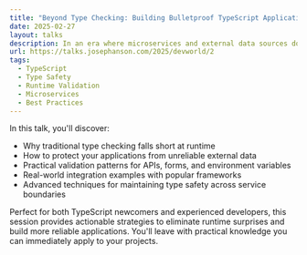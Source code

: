 ```yaml
---
title: "Beyond Type Checking: Building Bulletproof TypeScript Applications"
date: 2025-02-27
layout: talks
description: In an era where microservices and external data sources dominate our applications, relying on TypeScript's static type checking alone isn't enough. This practical session demonstrates how to build truly type-safe applications that validate data at runtime, preventing the most common sources of production bugs.
url: https://talks.josephanson.com/2025/devworld/2
tags:
  - TypeScript
  - Type Safety
  - Runtime Validation
  - Microservices
  - Best Practices
---
```


In this talk, you'll discover:

- Why traditional type checking falls short at runtime
- How to protect your applications from unreliable external data
- Practical validation patterns for APIs, forms, and environment variables
- Real-world integration examples with popular frameworks
- Advanced techniques for maintaining type safety across service boundaries

Perfect for both TypeScript newcomers and experienced developers, this session provides actionable strategies to eliminate runtime surprises and build more reliable applications. You'll leave with practical knowledge you can immediately apply to your projects.
